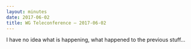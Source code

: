 ```yaml
---
layout: minutes
date: 2017-06-02
title: WG Teleconference — 2017-06-02
---
```


I have no idea what is happening, what happened to the previous stuff...
